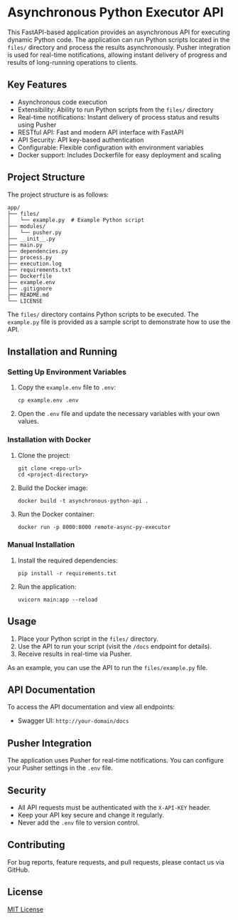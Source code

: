 # Asynchronous Python Executor API

This FastAPI-based application provides an asynchronous API for executing dynamic Python code. The application can run Python scripts located in the `files/` directory and process the results asynchronously. Pusher integration is used for real-time notifications, allowing instant delivery of progress and results of long-running operations to clients.

## Key Features

- Asynchronous code execution
- Extensibility: Ability to run Python scripts from the `files/` directory
- Real-time notifications: Instant delivery of process status and results using Pusher
- RESTful API: Fast and modern API interface with FastAPI
- API Security: API key-based authentication
- Configurable: Flexible configuration with environment variables
- Docker support: Includes Dockerfile for easy deployment and scaling

## Project Structure

The project structure is as follows:

```
app/
├── files/
│   └── example.py  # Example Python script
├── modules/
│   └── pusher.py
├── __init__.py
├── main.py
├── dependencies.py
├── process.py
├── execution.log
├── requirements.txt
├── Dockerfile
├── example.env
├── .gitignore
├── README.md
└── LICENSE
```

The `files/` directory contains Python scripts to be executed. The `example.py` file is provided as a sample script to demonstrate how to use the API.

## Installation and Running

### Setting Up Environment Variables

1. Copy the `example.env` file to `.env`:
   ```
   cp example.env .env
   ```
2. Open the `.env` file and update the necessary variables with your own values.

### Installation with Docker

1. Clone the project:
   ```
   git clone <repo-url>
   cd <project-directory>
   ```

2. Build the Docker image:
   ```
   docker build -t asynchronous-python-api .
   ```

3. Run the Docker container:
   ```
   docker run -p 8000:8000 remote-async-py-executor
   ```

### Manual Installation

1. Install the required dependencies:
   ```
   pip install -r requirements.txt
   ```

2. Run the application:
   ```
   uvicorn main:app --reload
   ```

## Usage

1. Place your Python script in the `files/` directory.
2. Use the API to run your script (visit the `/docs` endpoint for details).
3. Receive results in real-time via Pusher.

As an example, you can use the API to run the `files/example.py` file.

## API Documentation

To access the API documentation and view all endpoints:
- Swagger UI: `http://your-domain/docs`

## Pusher Integration

The application uses Pusher for real-time notifications. You can configure your Pusher settings in the `.env` file.

## Security

- All API requests must be authenticated with the `X-API-KEY` header.
- Keep your API key secure and change it regularly.
- Never add the `.env` file to version control.

## Contributing

For bug reports, feature requests, and pull requests, please contact us via GitHub.

## License

[MIT License](LICENSE)

